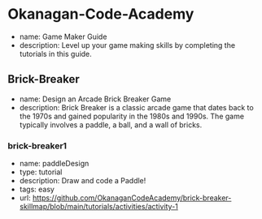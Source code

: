 # Okanagan-Code-Academy
* name: Game Maker Guide
* description: Level up your game making skills by completing the tutorials in this guide.

## Brick-Breaker
* name: Design an Arcade Brick Breaker Game
* description: Brick Breaker is a classic arcade game that dates back to the 1970s and gained popularity in the 1980s and 1990s. The game typically involves a paddle, a ball, and a wall of bricks.

### brick-breaker1

* name: paddleDesign
* type: tutorial
* description: Draw and code a Paddle!
* tags: easy
* url: https://github.com/OkanaganCodeAcademy/brick-breaker-skillmap/blob/main/tutorials/activities/activity-1

